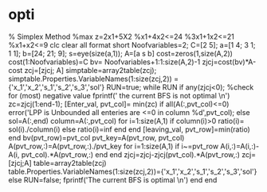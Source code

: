 # opti
% Simplex Method
%max z=2x1+5X2
%x1+4x2<=24
%3x1+1x2<=21
%x1+x2<=9
clc
clear all
format short
Noofvariables=2;
C=[2 5];
a=[1 4; 3 1; 1 1];
b=[24; 21; 9];
s=eye(size(a,1));
A=[a s b]
cost=zeros(1,size(A,2))
cost(1:Noofvariables)=C
bv= Noofvariables+1:1:size(A,2)-1
zjcj=cost(bv)*A-cost
zcj=[zjcj; A]
simptable=array2table(zcj);
simptable.Properties.VariableNames(1:size(zcj,2)) ={'x_1','x_2','s_1','s_2','s_3','sol'}
RUN=true;
while RUN
if any(zjcj<0); %check for (most) negative value
 fprintf(' the current BFS is not optimal \n')
 zc=zjcj(1:end-1);
 [Enter_val, pvt_col]= min(zc) 
 if all(A(:,pvt_col)<=0)
 error('LPP is Unbounded all enteries are <=0 in column %d',pvt_col);
 else
 sol=A(:,end)
 column=A(:,pvt_col)
 for i=1:size(A,1)
 if column(i)>0
 ratio(i)= sol(i)./column(i)
 else
 ratio(i)=inf
 end
 end
 [leaving_val, pvt_row]=min(ratio)
 end
bv(pvt_row)=pvt_col
pvt_key=A(pvt_row, pvt_col)
A(pvt_row,:)=A(pvt_row,:)./pvt_key
for i=1:size(A,1)
 if i~=pvt_row
 A(i,:)=A(i,:)-A(i, pvt_col).*A(pvt_row,:)
 end
end
 zjcj=zjcj-zjcj(pvt_col).*A(pvt_row,:)
 zcj=[zjcj;A]
 table=array2table(zcj)
 table.Properties.VariableNames(1:size(zcj,2))={'x_1','x_2','s_1','s_2','s_3','sol'}
else
 RUN=false;
 fprintf('The current BFS is optimal \n')
end
end

